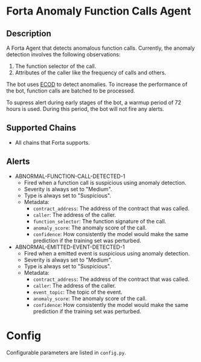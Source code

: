 # Forta Anomaly Function Calls Agent

## Description

A Forta Agent that detects anomalous function calls. Currently, the anomaly detection involves the following observations:

1. The function selector of the call.
2. Attributes of the caller like the frequency of calls and others.

The bot uses [ECOD](https://arxiv.org/abs/2201.00382) to detect anomalies. To increase the performance of the bot, function calls are batched to be processed.

To supress alert during early stages of the bot, a warmup period of 72 hours is used. During this period, the bot will not fire any alerts.

## Supported Chains

- All chains that Forta supports.

## Alerts

- ABNORMAL-FUNCTION-CALL-DETECTED-1
  - Fired when a function call is suspicious using anomaly detection.
  - Severity is always set to "Medium".
  - Type is always set to "Suspicious".
  - Metadata:
    - `contract_address`: The address of the contract that was called.
    - `caller`: The address of the caller.
    - `function_selector`: The function signature of the call.
    - `anomaly_score`: The anomaly score of the call.
    - `confidence`: How consistently the model would make the same prediction if the training set was perturbed.
- ABNORMAL-EMITTED-EVENT-DETECTED-1
  - Fired when a emitted event is suspicious using anomaly detection.
  - Severity is always set to "Medium".
  - Type is always set to "Suspicious".
  - Metadata:
    - `contract_address`: The address of the contract that was called.
    - `caller`: The address of the caller.
    - `event_topic`: The topic of the event.
    - `anomaly_score`: The anomaly score of the call.
    - `confidence`: How consistently the model would make the same prediction if the training set was perturbed.

# Config

Configurable parameters are listed in `config.py`.
